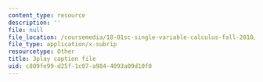 ```yaml
---
content_type: resource
description: ''
file: null
file_location: /coursemedia/18-01sc-single-variable-calculus-fall-2010/c809fe99d25f1c07a9844093a09d10f0_aefQ2FYugAY.srt
file_type: application/x-subrip
resourcetype: Other
title: 3play caption file
uid: c809fe99-d25f-1c07-a984-4093a09d10f0
---
```

